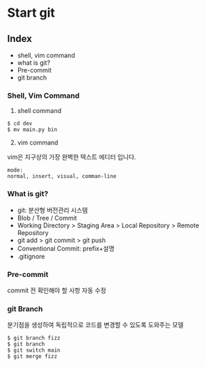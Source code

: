 # Start git

## Index

- shell, vim command
- what is git?
- Pre-commit
- git branch

### Shell, Vim Command

1. shell command

```shell
$ cd dev
$ mv main.py bin
```

2. vim command

vim은 지구상의 가장 완벽한 텍스트 에디터 입니다.

```text
mode:
normal, insert, visual, comman-line
```

### What is git?

- git: 분산형 버전관리 시스템
- Blob / Tree / Commit
- Working Directory > Staging Area > Local Repository > Remote Repository
- git add > git commit > git push
- Conventional Commit: prefix+설명
- .gitignore

### Pre-commit
commit 전 확인해야 할 사항 자동 수정

### git Branch
분기점을 생성하여 독립적으로 코드를 변경할 수 있도록 도와주는 모델

```shell
$ git branch fizz
$ git branch
$ git switch main
$ git merge fizz
```

